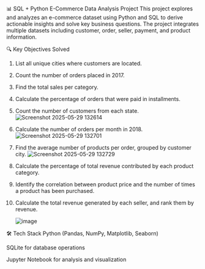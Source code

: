 📊 SQL + Python E-Commerce Data Analysis Project
This project explores and analyzes an e-commerce dataset using Python and SQL to derive actionable insights and solve key business questions. The project integrates multiple datasets including customer, order, seller, payment, and product information.

🔍 Key Objectives Solved

1. List all unique cities where customers are located.
2. Count the number of orders placed in 2017.
3. Find the total sales per category.
4. Calculate the percentage of orders that were paid in installments.
5. Count the number of customers from each state. 
![Screenshot 2025-05-29 132614](https://github.com/user-attachments/assets/076d30be-6da5-419a-b72a-1478680248bc)


1. Calculate the number of orders per month in 2018.
![Screenshot 2025-05-29 132701](https://github.com/user-attachments/assets/9d60832e-176a-4d14-a0b1-21ec92e66fca)
3. Find the average number of products per order, grouped by customer city.
   ![Screenshot 2025-05-29 132729](https://github.com/user-attachments/assets/f15bda98-c0cb-4ac4-a0d0-2fa4a4a2b37f)

5. Calculate the percentage of total revenue contributed by each product category.
6. Identify the correlation between product price and the number of times a product has been purchased.
7. Calculate the total revenue generated by each seller, and rank them by revenue.

   ![image](https://github.com/user-attachments/assets/bf9d39bd-ba80-4aee-ba8e-3f5ed0648eef)



🛠️ Tech Stack
Python (Pandas, NumPy, Matplotlib, Seaborn)

SQLite for database operations

Jupyter Notebook for analysis and visualization
